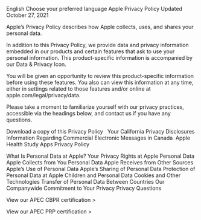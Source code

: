 English  Choose your preferred language
Apple Privacy Policy
Updated October 27, 2021

Apple’s Privacy Policy describes how Apple collects, uses, and shares your personal data.

In addition to this Privacy Policy, we provide data and privacy information embedded in our products and certain features that ask to use your personal information. This product-specific information is accompanied by our Data & Privacy Icon.

You will be given an opportunity to review this product-specific information before using these features. You also can view this information at any time, either in settings related to those features and/or online at apple.com/legal/privacy/data. 

Please take a moment to familiarize yourself with our privacy practices, accessible via the headings below, and contact us if you have any questions.

Download a copy of this Privacy Policy
 
Your California Privacy Disclosures 
Information Regarding Commercial Electronic Messages in Canada 
Apple Health Study Apps Privacy Policy


What Is Personal Data at Apple?
Your Privacy Rights at Apple
Personal Data Apple Collects from You
Personal Data Apple Receives from Other Sources
Apple’s Use of Personal Data
Apple’s Sharing of Personal Data
Protection of Personal Data at Apple
Children and Personal Data
Cookies and Other Technologies
Transfer of Personal Data Between Countries
Our Companywide Commitment to Your Privacy
Privacy Questions

View our APEC CBPR certification >

View our APEC PRP certification >